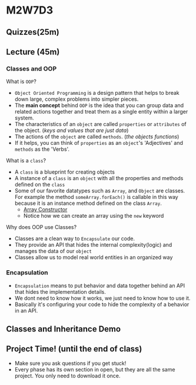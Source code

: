 # M2W7D3

## Quizzes(25m)

## Lecture (45m)

### Classes and OOP

What is `OOP`?

- `Object Oriented Programming` is a design pattern that helps to break down large, complex problems into simpler pieces.
- The **main concept** behind `OOP` is the idea that you can group data and related actions together and treat them as a single entity within a larger system.
- The characteristics of an `object` are called `properties` or `attributes` of the object. (*keys and values that are just data*)
- The actions of the `object` are called `methods`. (*the objects functions*)
- If it helps, you can think of `properties` as an `object`'s 'Adjectives' and `methods` as the 'Verbs'.

What is a `class`?

- A `class` is a blueprint for creating objects
- A instance of a `class` is an `object` with all the properties and methods defined
  on the `class`
- Some of our favorite datatypes such as `Array`, and `Object` are classes. For
  example the method `someArray.forEach()` is callable in this way because it is
  an instance method defined on the class `Array`.
  - [Array Constructor](https://developer.mozilla.org/en-US/docs/Web/JavaScript/Reference/Global_Objects/Array/Array)
  - Notice how we can create an array using the `new` keyword

Why does OOP use Classes?

- Classes are a clean way to `Encapsulate` our code.
- They provide an API that hides the internal complexity(logic) and manages the data of our `object`
- Classes allow us to model real world entities in an organized way

### Encapsulation

- `Encapsulation` means to put behavior and data together behind an API that hides the implementation details.
- We dont need to know how it works, we just need to know how to use it.
- Basically it's configuring your code to hide the complexity of a behavior in an API.

## Classes and Inheritance Demo

## Project Time! (until the end of class)

- Make sure you ask questions if you get stuck!
- Every phase has its own section in open, but they are all the same project. You only need to download it once.
